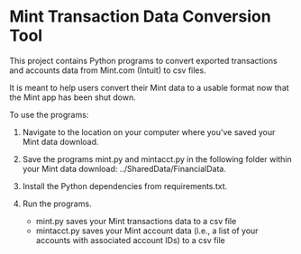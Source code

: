 # Mint Transaction Data Conversion Tool
 
This project contains Python programs to convert exported transactions and accounts data from Mint.com (Intuit) to csv files.

It is meant to help users convert their Mint data to a usable format now that the Mint app has been shut down.

To use the programs:

1. Navigate to the location on your computer where you've saved your Mint data download.

2. Save the programs mint.py and mintacct.py in the following folder within your Mint data download: ../SharedData/FinancialData.

3. Install the Python dependencies from requirements.txt.

4. Run the programs.
	- mint.py saves your Mint transactions data to a csv file
	- mintacct.py saves your Mint account data (i.e., a list of your accounts with associated account IDs) to a csv file